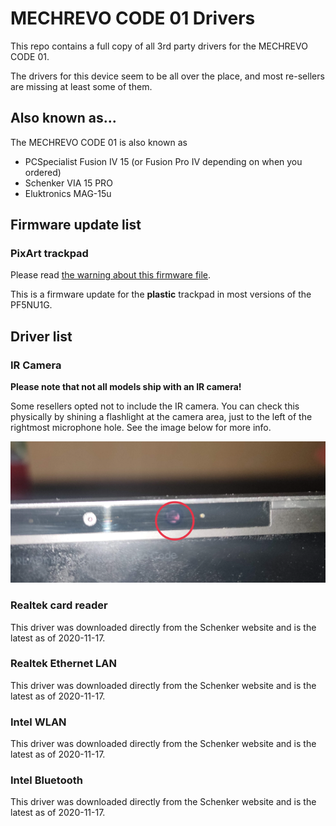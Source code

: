 # MECHREVO CODE 01 Drivers

This repo contains a full copy of all 3rd party drivers for the MECHREVO CODE 01.

The drivers for this device seem to be all over the place, and most re-sellers are missing at least some of them.

## Also known as...

The MECHREVO CODE 01 is also known as

- PCSpecialist Fusion IV 15 (or Fusion Pro IV depending on when you ordered)
- Schenker VIA 15 PRO
- Eluktronics MAG-15u

## Firmware update list

### PixArt trackpad

Please read [the warning about this firmware file](drivers/PixArt%20Trackpad%20Firmware%20Update/README.md).

This is a firmware update for the **plastic** trackpad in most versions of the PF5NU1G.

## Driver list

### IR Camera

**Please note that not all models ship with an IR camera!**

Some resellers opted not to include the IR camera. You can check this physically by shining a flashlight at the camera area, just to the left of the rightmost microphone hole. See the image below for more info.

![](docs/img/ir-camera.png)

### Realtek card reader

This driver was downloaded directly from the Schenker website and is the latest as of 2020-11-17.

### Realtek Ethernet LAN

This driver was downloaded directly from the Schenker website and is the latest as of 2020-11-17.

### Intel WLAN

This driver was downloaded directly from the Schenker website and is the latest as of 2020-11-17.

### Intel Bluetooth

This driver was downloaded directly from the Schenker website and is the latest as of 2020-11-17.